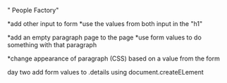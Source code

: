 " People Factory" 


*add other input to form
*use the values from both input in the "h1"



*add an empty paragraph page to the page
*use form values to do something with that paragraph 



*change appearance of paragraph (CSS) based on a value from the form






day two 
add form values to .details using
document.createELement